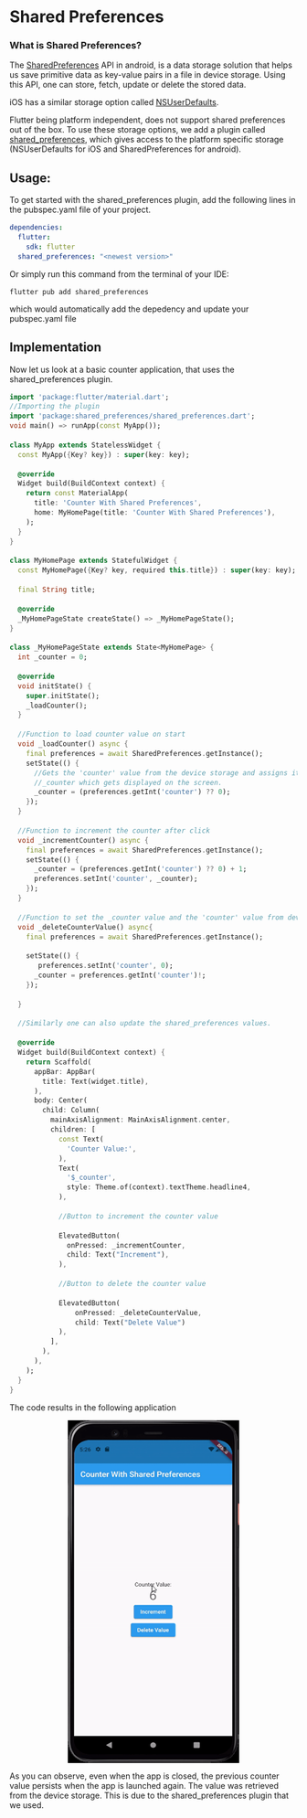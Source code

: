 # Shared Preferences
### What is Shared Preferences?
The [SharedPreferences](https://developer.android.com/reference/android/content/SharedPreferences) API in android, is a data storage solution that helps us save primitive data as key-value pairs in a file in device storage. Using this API, one can store, fetch, update or delete the stored data.

iOS has a similar storage option called [NSUserDefaults](https://developer.apple.com/documentation/foundation/nsuserdefaults).

Flutter being platform independent, does not support shared preferences out of the box. To use these storage options, we add a plugin called [shared_preferences](https://pub.dev/packages/shared_preferences), which gives access to the platform specific storage (NSUserDefaults for iOS and SharedPreferences for android).

## Usage:
To get started with the shared_preferences plugin, add the following lines in the pubspec.yaml file of your project.

```yaml
dependencies:
  flutter:
    sdk: flutter
  shared_preferences: "<newest version>"
```

Or simply run this command from the terminal of your IDE:
```
flutter pub add shared_preferences
```
which would automatically add the depedency and update your pubspec.yaml file

## Implementation
Now let us look at a basic counter application, that uses the shared_preferences plugin.
```dart
import 'package:flutter/material.dart';
//Importing the plugin
import 'package:shared_preferences/shared_preferences.dart';
void main() => runApp(const MyApp());

class MyApp extends StatelessWidget {
  const MyApp({Key? key}) : super(key: key);

  @override
  Widget build(BuildContext context) {
    return const MaterialApp(
      title: 'Counter With Shared Preferences',
      home: MyHomePage(title: 'Counter With Shared Preferences'),
    );
  }
}

class MyHomePage extends StatefulWidget {
  const MyHomePage({Key? key, required this.title}) : super(key: key);

  final String title;

  @override
  _MyHomePageState createState() => _MyHomePageState();
}

class _MyHomePageState extends State<MyHomePage> {
  int _counter = 0;

  @override
  void initState() {
    super.initState();
    _loadCounter();
  }

  //Function to load counter value on start
  void _loadCounter() async {
    final preferences = await SharedPreferences.getInstance();
    setState(() {
      //Gets the 'counter' value from the device storage and assigns it to
      //_counter which gets displayed on the screen.
      _counter = (preferences.getInt('counter') ?? 0);
    });
  }

  //Function to increment the counter after click
  void _incrementCounter() async {
    final preferences = await SharedPreferences.getInstance();
    setState(() {
      _counter = (preferences.getInt('counter') ?? 0) + 1;
      preferences.setInt('counter', _counter);
    });
  }
  
  //Function to set the _counter value and the 'counter' value from device storage to 0.
  void _deleteCounterValue() async{
    final preferences = await SharedPreferences.getInstance();

    setState(() {
       preferences.setInt('counter', 0);
      _counter = preferences.getInt('counter')!;
    });

  }

  //Similarly one can also update the shared_preferences values.
  
  @override
  Widget build(BuildContext context) {
    return Scaffold(
      appBar: AppBar(
        title: Text(widget.title),
      ),
      body: Center(
        child: Column(
          mainAxisAlignment: MainAxisAlignment.center,
          children: [
            const Text(
              'Counter Value:',
            ),
            Text(
              '$_counter',
              style: Theme.of(context).textTheme.headline4,
            ),

            //Button to increment the counter value

            ElevatedButton(
              onPressed: _incrementCounter,
              child: Text("Increment"),
            ),

            //Button to delete the counter value

            ElevatedButton(
                onPressed: _deleteCounterValue,
                child: Text("Delete Value")
            ),
          ],
        ),
      ),
    );
  }
}
```

The code results in the following application 

<img style = "display:block;margin-left:auto;margin-right:auto;"
 src="./assets/finalG.gif" width="300" height="600" />

As you can observe, even when the app is closed, the previous counter value persists when the app is launched again. The value was retrieved from the device storage. This is due to the shared_preferences plugin that we used.